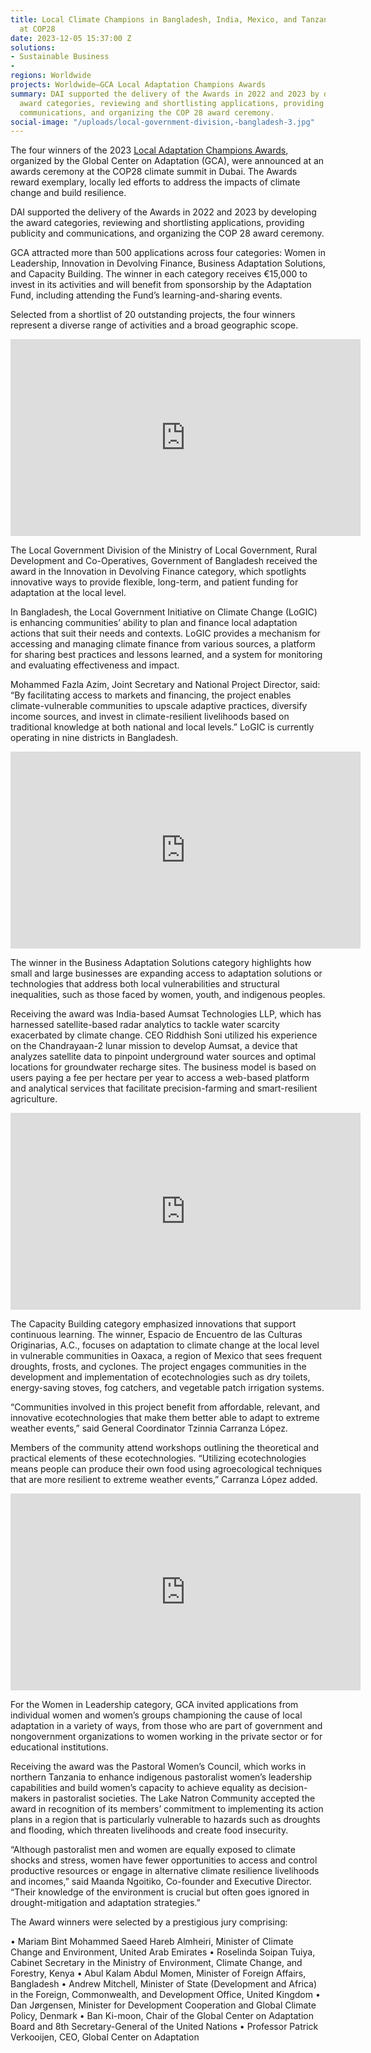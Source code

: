 ```yaml
---
title: Local Climate Champions in Bangladesh, India, Mexico, and Tanzania Recognized
  at COP28
date: 2023-12-05 15:37:00 Z
solutions:
- Sustainable Business
- 
regions: Worldwide
projects: Worldwide—GCA Local Adaptation Champions Awards
summary: DAI supported the delivery of the Awards in 2022 and 2023 by developing the
  award categories, reviewing and shortlisting applications, providing publicity and
  communications, and organizing the COP 28 award ceremony.
social-image: "/uploads/local-government-division,-bangladesh-3.jpg"
---
```


The four winners of the 2023 [Local Adaptation Champions Awards](https://adaptationportal.gca.org/llahub/llachampions), organized by the Global Center on Adaptation (GCA), were announced at an awards ceremony at the COP28 climate summit in Dubai. The Awards reward exemplary, locally led efforts to address the impacts of climate change and build resilience.

DAI supported the delivery of the Awards in 2022 and 2023 by developing the award categories, reviewing and shortlisting applications, providing publicity and communications, and organizing the COP 28 award ceremony.

GCA attracted more than 500 applications across four categories: Women in Leadership, Innovation in Devolving Finance, Business Adaptation Solutions, and Capacity Building. The winner in each category receives €15,000 to invest in its activities and will benefit from sponsorship by the Adaptation Fund, including attending the Fund’s learning-and-sharing events.

Selected from a shortlist of 20 outstanding projects, the four winners represent a diverse range of activities and a broad geographic scope.

<iframe width="560" height="315" src="https://www.youtube.com/embed/zleCVUGdC-w?si=CdPvRC0v1-Gwgkzc" title="YouTube video player" frameborder="0" allow="accelerometer; autoplay; clipboard-write; encrypted-media; gyroscope; picture-in-picture; web-share" allowfullscreen></iframe>

The Local Government Division of the Ministry of Local Government, Rural Development and Co-Operatives, Government of Bangladesh received the award in the Innovation in Devolving Finance category, which spotlights innovative ways to provide flexible, long-term, and patient funding for adaptation at the local level.

In Bangladesh, the Local Government Initiative on Climate Change (LoGIC) is enhancing communities’ ability to plan and finance local adaptation actions that suit their needs and contexts. LoGIC provides a mechanism for accessing and managing climate finance from various sources, a platform for sharing best practices and lessons learned, and a system for monitoring and evaluating effectiveness and impact.

Mohammed Fazla Azim, Joint Secretary and National Project Director, said: “By facilitating access to markets and financing, the project enables climate-vulnerable communities to upscale adaptive practices, diversify income sources, and invest in climate-resilient livelihoods based on traditional knowledge at both national and local levels.” LoGIC is currently operating in nine districts in Bangladesh.

<iframe width="560" height="315" src="https://www.youtube.com/embed/zlbmPZlCsg8?si=B0mspEJM9b1AkUVu" title="YouTube video player" frameborder="0" allow="accelerometer; autoplay; clipboard-write; encrypted-media; gyroscope; picture-in-picture; web-share" allowfullscreen></iframe>

The winner in the Business Adaptation Solutions category highlights how small and large businesses are expanding access to adaptation solutions or technologies that address both local vulnerabilities and structural inequalities, such as those faced by women, youth, and indigenous peoples.

Receiving the award was India-based Aumsat Technologies LLP, which has harnessed satellite-based radar analytics to tackle water scarcity exacerbated by climate change. CEO Riddhish Soni utilized his experience on the Chandrayaan-2 lunar mission to develop Aumsat, a device that analyzes satellite data to pinpoint underground water sources and optimal locations for groundwater recharge sites. The business model is based on users paying a fee per hectare per year to access a web-based platform and analytical services that facilitate precision-farming and smart-resilient agriculture.

<iframe width="560" height="315" src="https://www.youtube.com/embed/A5cFIsFSWmA?si=mlc2k6wxZ_pk90Ll" title="YouTube video player" frameborder="0" allow="accelerometer; autoplay; clipboard-write; encrypted-media; gyroscope; picture-in-picture; web-share" allowfullscreen></iframe>

The Capacity Building category emphasized innovations that support continuous learning. The winner, Espacio de Encuentro de las Culturas Originarias, A.C., focuses on adaptation to climate change at the local level in vulnerable communities in Oaxaca, a region of Mexico that sees frequent droughts, frosts, and cyclones. The project engages communities in the development and implementation of ecotechnologies such as dry toilets, energy-saving stoves, fog catchers, and vegetable patch irrigation systems.

“Communities involved in this project benefit from affordable, relevant, and innovative ecotechnologies that make them better able to adapt to extreme weather events,” said General Coordinator Tzinnia Carranza López.

Members of the community attend workshops outlining the theoretical and practical elements of these ecotechnologies. “Utilizing ecotechnologies means people can produce their own food using agroecological techniques that are more resilient to extreme weather events,” Carranza López added.

<iframe width="560" height="315" src="https://www.youtube.com/embed/wBgq7uINXFc?si=Y-sneKdB7j8U7GaU" title="YouTube video player" frameborder="0" allow="accelerometer; autoplay; clipboard-write; encrypted-media; gyroscope; picture-in-picture; web-share" allowfullscreen></iframe>

For the Women in Leadership category, GCA invited applications from individual women and women’s groups championing the cause of local adaptation in a variety of ways, from those who are part of government and nongovernment organizations to women working in the private sector or for educational institutions.

Receiving the award was the Pastoral Women’s Council, which works in northern Tanzania to enhance indigenous pastoralist women’s leadership capabilities and build women’s capacity to achieve equality as decision-makers in pastoralist societies. The Lake Natron Community accepted the award in recognition of its members’ commitment to implementing its action plans in a region that is particularly vulnerable to hazards such as droughts and flooding, which threaten livelihoods and create food insecurity.

“Although pastoralist men and women are equally exposed to climate shocks and stress, women have fewer opportunities to access and control productive resources or engage in alternative climate resilience livelihoods and incomes,” said Maanda Ngoitiko, Co-founder and Executive Director. “Their knowledge of the environment is crucial but often goes ignored in drought-mitigation and adaptation strategies.”

The Award winners were selected by a prestigious jury comprising:

•   Mariam Bint Mohammed Saeed Hareb Almheiri, Minister of Climate Change and Environment, United Arab Emirates
•   Roselinda Soipan Tuiya, Cabinet Secretary in the Ministry of Environment, Climate Change, and Forestry, Kenya
•   Abul Kalam Abdul Momen, Minister of Foreign Affairs, Bangladesh
•   Andrew Mitchell, Minister of State (Development and Africa) in the Foreign, Commonwealth, and Development Office, United Kingdom
•   Dan Jørgensen, Minister for Development Cooperation and Global Climate Policy, Denmark
•   Ban Ki-moon, Chair of the Global Center on Adaptation Board and 8th Secretary-General of the United Nations
•   Professor Patrick Verkooijen, CEO, Global Center on Adaptation